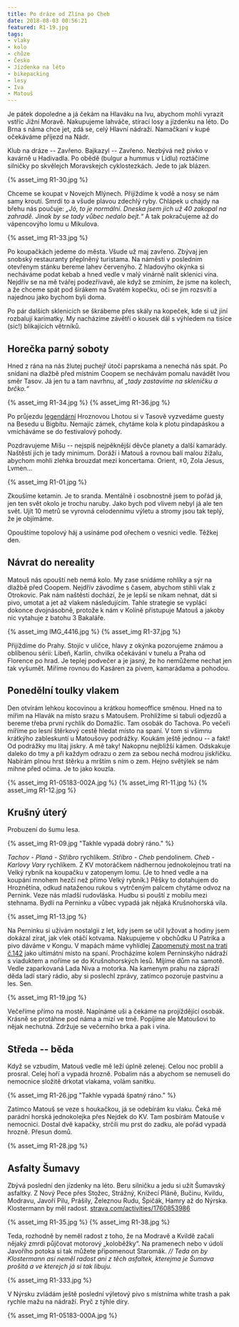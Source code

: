 ```yaml
---
title: Po dráze od Zlína po Cheb
date: 2018-08-03 00:56:21
featured: R1-19.jpg
tags:
- vlaky
- kolo
- chůze
- Česko
- Jízdenka na léto
- bikepacking
- lesy
- Iva
- Matouš
---
```

Je pátek dopoledne a já čekám na Hlaváku na Ivu, abychom mohli vyrazit vstříc Jižní Moravě. Nakupujeme lahváče, stírací losy a jízdenku na léto. Do Brna s náma chce jet, zdá se, celý Hlavní nádraží. Namačkaní v kupé očekáváme příjezd na Nádr.
<!-- more -->

Klub na dráze -- Zavřeno. Bajkazyl -- Zavřeno. Nezbývá než pivko v kavárně u Hadivadla. Po obědě (bulgur a hummus v Lidlu) roztáčíme silničky po skvělejch Moravskejch cyklostezkách. Jede to jak blázen.

{% asset_img R1-30.jpg %}

Chceme se koupat v Novejch Mlýnech. Přijíždíme k vodě a nosy se nám samy kroutí. Smrdí to a všude plavou zdechlý ryby. Chlápek u chajdy na břehu nás poučuje: _„Jó, to je normální. Dneska jsem jich už 40 zakopal na zahradě. Jinak by se tady vůbec nedalo bejt.“_ A tak pokračujeme až do vápencovýho lomu u Mikulova.

{% asset_img R1-33.jpg %}

Po koupačkách jedeme do města. Všude už maj zavřeno. Zbývaj jen snobský restauranty přeplněný turistama. Na náměstí v poslednim otevřenym stánku bereme lahev červenýho. Z hladovýho okýnka si necháváme podat kebab a hned vedle v malý vinárně nalít sklenici vína. Nejdřív se na mě tvářej podezřívavě, ale když se zmíním, že jsme na kolech, a že chceme spát pod širákem na Svatém kopečku, oči se jim rozsvítí a najednou jako bychom byli doma.

Po pár dalších sklenicích se škrábeme přes skály na kopeček, kde si už jiní rozbalují karimatky. My nacházíme závětří o kousek dál s výhledem na tisíce (sic!) blikajících větrníků.

## Horečka parný soboty ##
Hned z rána na nás žlutej puchejř útočí paprskama a nenechá nás spát. Po snídani na dlažbě před místnim Coopem se nechávám pomalu navádět Ivou směr Tasov. Já jen tu a tam navrhnu, ať _„tady zastavíme na skleničku a brčko.“_

{% asset_img R1-34.jpg %}
{% asset_img R1-36.jpg %}

Po průjezdu [legendární](https://wave.rozhlas.cz/metrix-vyplnuje-diru-na-trhu-5280744) Hroznovou Lhotou si v Tasově vyzvedáme guesty na Besedu u Bigbítu. Nemajíc zámek, chytáme kola k plotu pindapáskou a vmícháváme se do festivalový pohody.

Pozdravujeme Míšu -- nejspíš nejpěknější děvče planety a další kamarády. Naštěstí jich je tady minimum. Doráží i Matouš a rovnou balí malou žížalu, abychom mohli zlehka brouzdat mezi koncertama. Orient, ±0, Zola Jesus, Lvmen...

{% asset_img R1-01.jpg %}

Zkoušíme ketamin. Je to sranda. Mentálně i osobnostně jsem to pořád já, jen ten svět okolo je trochu naruby. Jako bych pod vlivem nebyl já ale ten svět. Ujít 10 metrů se vyrovná celodennímu výletu a stromy jsou tak teplý, že je objímáme.

Opouštíme topolový háj a usínáme pod ořechem o vesnici vedle. Těžkej den.

## Návrat do nereality ##
Matouš nás opouští neb nemá kolo. My zase snídáme rohlíky a sýr na dlažbě před Coopem. Nejdřív závodíme s časem, abychom stihli vlak z Otrokovic. Pak nám naštěstí dochází, že je lepší se nikam nehnat, dát si pivo, umotat a jet až vlakem následujícím. Tahle strategie se vyplácí dokonce dvojnásobně, protože k nám v Kolíně přistupuje Matouš a jakoby nic vytahuje z batohu 3 Bakaláře.

{% asset_img IMG_4416.jpg %}
{% asset_img R1-37.jpg %}

Přijíždíme do Prahy. Stojíc v uličce, hlavy z okýnka pozorujeme známou a oblíbenou sérii: Libeň, Karlín, chvilka očekávání v tunelu a Praha od Florence po hrad. Je teplej podvečer a je jasný, že ho nemůžeme nechat jen tak vyšumět. Míříme rovnou do Kasáren za pivem, kamarádama a pohodou.

## Ponedělní toulky vlakem ##
Den otvírám lehkou kocovinou a krátkou homeoffice směnou. Hned na to mířim na Hlavák na místo srazu s Matoušem. Prohlížíme si tabuli odjezdů a bereme třeba první rychlík do Domažlic. Tam osobák do Tachova. Po večeři míříme po lesní štěrkový cestě hledat místo na spaní. V tom si všimnu krátkýho zableskuntí u Matoušovy podrážky. Koukám ještě jednou -- a fakt! Od podrážky mu lítaj jiskry. A mě taky! Nakopnu nejbližší kámen. Odskakuje daleko do tmy a při každym odrazu o zem za sebou nechá modrou jiskřičku. Nabírám plnou hrst štěrku a mrštím s ním o zem. Hejno světýlek se nám mihne před očima. Je to jako kouzla.

{% asset_img R1-05183-002A.jpg %}
{% asset_img R1-11.jpg %}
{% asset_img R1-12.jpg %}

## Krušný úterý ##
Probuzení do šumu lesa.

{% asset_img R1-09.jpg "Takhle vypadá dobrý ráno." %}

_Tachov - Planá - Stříbro_ rychlíkem. _Stříbro - Cheb_ pendolinem. _Cheb - Karlovy Vary_ rychlíkem. Z KV motoráčkem nádhernou jednokolejnou tratí na Velký rybník na koupačku v zatopenym lomu. (Je to hned vedle a na koupání mnohem hezčí než přímo Velký rybník.) Pěšky to dotahujem do Hroznětína, odkud nataženou rukou s vytrčeným palcem chytáme odvoz na Pernink. Veze nás mladší rudovláska. Hudbu si pouští z mobilu mezi stehnama. Bydlí na Perninku a vůbec vypadá jak nějaká Krušnohorská víla.

{% asset_img R1-13.jpg %}

Na Perninku si užívám nostalgii z let, kdy jsem se učil lyžovat a hodiny jsem dokázal zírat, jak vlek otáčí kotvama. Nakupujeme v obchůdku U Patrika a pivo dáváme v Kongu. V mapách máme vyhlídlej [Zapomenutý most na trati č.142](https://mapy.cz/s/374lz) jako ultimátní místo na spaní. Procházíme kolem Perninskýho nádraží s viaduktem a noříme se do Krušnohorských lesů. Míjíme dům na samotě. Vedle zaparkovaná Lada Niva a motorka. Na kamenym prahu na zápraží děda ladí starý rádio, aby si poslechl zprávy, zatímco pozoruje pastvinu a les. Sen.

{% asset_img R1-19.jpg %}

Večeříme přímo na mostě. Napínáme uši a čekáme na projíždějící osobák. Krásně se protáhne pod náma a mizí ve tmě. Popíjíme ale Matoušovi to nějak nechutná. Zdržuje se večerního brka a pak i vína.

## Středa -- běda ##
Když se vzbudím, Matouš vedle mě leží úplně zelenej. Celou noc problil a prosral. Celej hoří a vypadá hrozně. Pobalim nás a abychom se nemuseli do nemocnice složitě drkotat vlakama, volám sanitku.

{% asset_img R1-26.jpg "Takhle vypadá špatný ráno." %}

Zatímco Matouš se veze s houkačkou, já se odebírám ku vlaku. Čeká mě parádní horská jednokolejka přes Nejdek do KV. Tam posbírám Matouše v nemocnici. Dostal dvě kapačky, strčili mu prst do zadku, ale pořád vypadá hrozně. Přesun domů.

{% asset_img R1-28.jpg %}

## Asfalty Šumavy ##
Zbývá poslední den jízdenky na léto. Beru silničku a jedu si užít Šumavský asfaltky. Z Nový Pece přes Stožec, Strážný, Knížecí Pláně, Bučinu, Kvildu, Modravu, Javoří Pilu, Prášily, Železnou Rudu, Špičák, Hamry až do Nýrska. Klostermann by měl radost.
[strava.com/activities/1760853986](https://www.strava.com/activities/1760853986)

{% asset_img R1-35.jpg %}
{% asset_img R1-38.jpg %}

Teda, rozhodně by neměl radost z toho, že na Modravě a Kvildě začali nějaký zmrdi půjčovat motorový „koloběžky“. Na pramenech nebo v údolí Javořího potoka si tak můžete připomenout Staromák.
_// Teda on by Klostermann asi neměl radost ani z těch asfaltek, kterejma je Šumava prošitá a ve kterejch já si tak libuju._

{% asset_img R1-333.jpg %}

V Nýrsku zvládám ještě poslední výletový pivo s místníma white trash a pak rychle mažu na nádraží. Pryč z týhle díry.

{% asset_img R1-05183-000A.jpg %}
